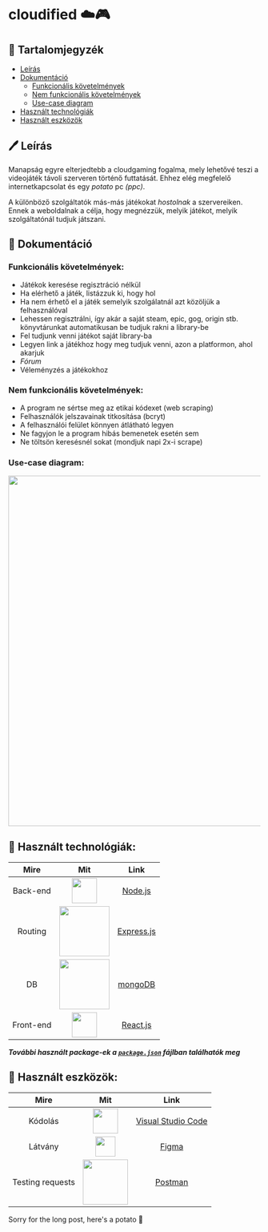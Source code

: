 
# cloudified ☁️🎮

## 📙 Tartalomjegyzék
- [Leírás](#%EF%B8%8F-le%C3%ADr%C3%A1s)
- [Dokumentáció](#-dokument%C3%A1ci%C3%B3)
  - [Funkcionális követelmények](#funkcion%C3%A1lis-k%C3%B6vetelm%C3%A9nyek)
  - [Nem funkcionális követelmények](#nem-funkcion%C3%A1lis-k%C3%B6vetelm%C3%A9nyek)
  - [Use-case diagram](#use-case-diagram)
- [Használt technológiák](#-haszn%C3%A1lt-technol%C3%B3gi%C3%A1k)
- [Használt eszközök](#-haszn%C3%A1lt-eszk%C3%B6z%C3%B6k)

## 🖊️ Leírás

Manapság egyre elterjedtebb a cloudgaming fogalma, mely lehetővé teszi a videojáték távoli szerveren történő futtatását. Ehhez elég megfelelő internetkapcsolat és egy *potato* pc *(ppc)*. 

A különböző szolgáltatók más-más játékokat *hostolnak* a szervereiken. Ennek a weboldalnak a célja, hogy megnézzük, melyik játékot, melyik szolgáltatónál tudjuk játszani.

## 📄 Dokumentáció

### Funkcionális követelmények:
- Játékok keresése regisztráció nélkül
- Ha elérhető a játék, listázzuk ki, hogy hol
- Ha nem érhető el a játék semelyik szolgálatnál azt közöljük a felhasználóval
- Lehessen regisztrálni, így akár a saját steam, epic, gog, origin stb. könyvtárunkat automatikusan be tudjuk rakni a library-be
- Fel tudjunk venni játékot saját library-ba
- Legyen link a játékhoz hogy meg tudjuk venni, azon a platformon, ahol akarjuk
- *Fórum*
- Véleményzés a játékokhoz

### Nem funkcionális követelmények:
 - A program ne sértse meg az etikai kódexet (web scraping)
 - Felhasználók jelszavainak titkosítása (bcryt)
 - A felhasználói felület könnyen átlátható legyen
 - Ne fagyjon le a program hibás bemenetek esetén sem
 - Ne töltsön keresésnél sokat (mondjuk napi 2x-i scrape)

### Use-case diagram:
<p align="center">
  <img src="https://github.com/TheBugsTeam/cloudified/blob/main/Documentation/images/cloudified-use-case.png" width="700">
</p>

## 🔧 Használt technológiák:

| Mire | Mit | Link |
|:---:|:---:|:---:|
| Back-end |<a href="https://nodejs.org/en/"><img width=50px src="https://raw.githubusercontent.com/TheBugsTeam/cloudified/main/Documentation/images/Node.js_logo.svg"></a> | [Node.js](https://nodejs.org/en/)
| Routing |<a href="https://expressjs.com/"><img width=100px src="https://raw.githubusercontent.com/TheBugsTeam/cloudified/main/Documentation/images/Expressjs.png"></a>| [Express.js](https://expressjs.com/)
| DB | <a href="https://www.mongodb.com/"><img width=100px src="https://raw.githubusercontent.com/TheBugsTeam/cloudified/main/Documentation/images/MongoDB_Logo.svg"></a> | [mongoDB](https://www.mongodb.com/)
| Front-end |  <a href="https://reactjs.org/"><img width=50px src="https://raw.githubusercontent.com/TheBugsTeam/cloudified/main/Documentation/images/React-icon.svg"></a> | [React.js](https://reactjs.org/)

 ***További használt package-ek a [`package.json`](https://github.com/TheBugsTeam/cloudified/blob/main/package.json) fájlban találhatók meg***

## 🔨 Használt eszközök:

| Mire | Mit | Link
|:---:|:---:|:---:|
| Kódolás | <a href="https://code.visualstudio.com/"><img width=50px src="https://raw.githubusercontent.com/TheBugsTeam/cloudified/main/Documentation/images/Visual_Studio_Code_1.35_icon.svg"></a> | [Visual Studio Code](https://code.visualstudio.com/)
| Látvány | <a href="https://www.figma.com/"><img height=40px src="https://raw.githubusercontent.com/TheBugsTeam/cloudified/main/Documentation/images/Figma-logo.svg"></a> | [Figma](https://www.figma.com/)
| Testing requests | <a href="https://www.postman.com/"><img width=90px src="https://raw.githubusercontent.com/TheBugsTeam/cloudified/main/Documentation/images/Postman.png"></a> | [Postman](https://www.postman.com/)


Sorry for the long post, here's a potato 🥔
